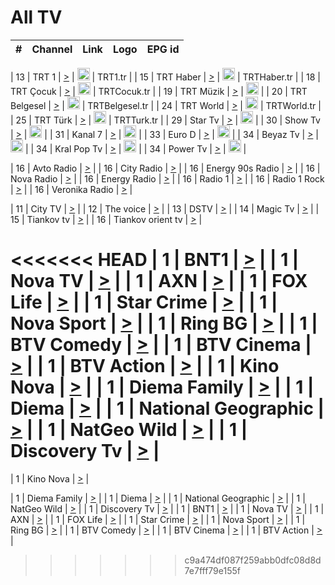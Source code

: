 <h1>All TV</h1>

| #   | Channel        | Link  | Logo | EPG id |
|:---:|:--------------:|:-----:|:----:|:------:|

| 13  | TRT 1            | [>](https://tv-trt1.medya.trt.com.tr/master.m3u8) | <img height="20" src="https://i.imgur.com/j786OLG.png"/> | TRT1.tr |
| 15  | TRT Haber        | [>](https://tv-trthaber.medya.trt.com.tr/master.m3u8) | <img height="20" src="https://i.imgur.com/OVfo8Ab.png"/> | TRTHaber.tr |
| 18  | TRT Çocuk        | [>](https://tv-trtcocuk.medya.trt.com.tr/master.m3u8) | <img height="20" src="https://i.imgur.com/QLFmD6d.png"/> | TRTCocuk.tr |
| 19  | TRT Müzik        | [>](https://tv-trtmuzik.medya.trt.com.tr/master.m3u8) | <img height="20" src="https://i.imgur.com/fIVFCEd.png"/> |
| 20  | TRT Belgesel     | [>](https://tv-trtbelgesel.medya.trt.com.tr/master.m3u8) | <img height="20" src="https://i.imgur.com/MGO87pe.png"/> | TRTBelgesel.tr |
| 24  | TRT World        | [>](https://tv-trtworld.medya.trt.com.tr/master.m3u8) | <img height="20" src="https://i.imgur.com/JEA2xpv.png"/> | TRTWorld.tr |
| 25  | TRT Türk         | [>](https://tv-trtturk.medya.trt.com.tr/master.m3u8) | <img height="20" src="https://i.imgur.com/OSTOQNw.png"/> | TRTTurk.tr |
| 29  | Star Tv   | [>](https://dogus-live.daioncdn.net/startv/startv_360p.m3u8) | <img height="20" src="https://i.imgur.com/IebUZx1.png"/> |
| 30  | Show Tv     | [>](https://ciner-live.daioncdn.net/showtv/showtv.m3u8) | <img height="20" src="https://i.imgur.com/IebUZx1.png"/> |
| 31  | Kanal 7     | [>](https://kanal7-live.daioncdn.net/kanal7/kanal7.m3u8) | <img height="20" src="https://i.imgur.com/IebUZx1.png"/> |
| 33  | Euro D    | [>](https://www.youtube.com/user/KanalD/live) | <img height="20" src="https://i.imgur.com/IebUZx1.png"/> |
| 34  | Beyaz Tv     | [>](https://beyaztv-live.daioncdn.net/beyaztv/beyaztv.m3u8) | <img height="20" src="https://i.imgur.com/IebUZx1.png"/> |
| 34  | Kral Pop Tv     | [>](https://www.youtube.com/watch?v=GuFTuKoXepw) | <img height="20" src="https://i.imgur.com/IebUZx1.png"/> |
| 34  | Power Tv     | [>](https://livetv.powerapp.com.tr/powerTV/powerhd.smil/chunklist.m3u8) | <img height="20" src="https://i.imgur.com/IebUZx1.png"/> |

| 16  | Avto Radio | [>](http://stream.metacast.eu/avtoradio.mp3.m3u) |
| 16  | City Radio | [>](http://stream.metacast.eu/city.aac.m3u) |
| 16  | Energy 90s Radio | [>](http://stream.metacast.eu/energy-90s.m3u) |
| 16  | Nova Radio | [>](http://stream.metacast.eu/nova.aac.m3u) |
| 16  | Energy Radio | [>](http://stream.metacast.eu/nrj.aac.m3u) |
| 16  | Radio 1 | [>](http://stream.metacast.eu/radio1.aac.m3u) |
| 16  | Radio 1 Rock | [>](http://stream.metacast.eu/radio1rock.aac.m3u) |
| 16  | Veronika Radio | [>](http://stream.metacast.eu/veronika.aac.m3u) |

| 11  | City TV | [>](https://tv.city.bg/play/tshls/citytv/index.m3u8) |
| 12  | The voice | [>](https://bss1.neterra.tv/thevoice/thevoice.m3u8) |
| 13  | DSTV | [>](http://46.249.95.140:8081/hls/data.m3u8) |
| 14  | Magic Tv | [>](https://bss1.neterra.tv/magictv/magictv.m3u8) |
| 15  | Tiankov tv | [>](https://streamer103.neterra.tv/tiankov-folk/live.m3u8) |
| 16  | Tiankov orient tv | [>](https://streamer103.neterra.tv/tiankov-orient/live.m3u8) |

<<<<<<< HEAD
| 1 | BNT1 | [>](https://ymkaya.xyz:43768/tv/bnt1/playlist.m3u8?wmsAuthSign=c2VydmVyX3RpbWU9Ni8xMi8yMDI1IDY6NDg6NDAgUE0maGFzaF92YWx1ZT1NOHZOK1h6bXRVbjh4dnpGOFlVcUl3PT0mdmFsaWRtaW51dGVzPTYw) |
| 1 | Nova TV | [>](https://ymkaya.xyz:43768/tv/novatv/playlist.m3u8?wmsAuthSign=c2VydmVyX3RpbWU9Ni8xMi8yMDI1IDY6NDg6NTAgUE0maGFzaF92YWx1ZT1tRVdZM29VYTYwMmJ5QU45QkcxYVNBPT0mdmFsaWRtaW51dGVzPTYw) |
| 1 | AXN | [>](https://ymkaya.xyz:43768/tv/axn/playlist.m3u8?wmsAuthSign=c2VydmVyX3RpbWU9Ni8xMi8yMDI1IDY6NDk6MDAgUE0maGFzaF92YWx1ZT1sWjJuY2krUEJoTjd2RFl4ODJuT0dBPT0mdmFsaWRtaW51dGVzPTYw) |
| 1 | FOX Life | [>](https://ymkaya.xyz:43768/tv/foxlife/playlist.m3u8?wmsAuthSign=c2VydmVyX3RpbWU9Ni8xMi8yMDI1IDY6NDk6MTAgUE0maGFzaF92YWx1ZT1jZ0NVRFIwUFBYcHRHR0YvdlU4M1NRPT0mdmFsaWRtaW51dGVzPTYw) |
| 1 | Star Crime | [>](https://ymkaya.xyz:43768/tv/foxcrime/playlist.m3u8?wmsAuthSign=c2VydmVyX3RpbWU9Ni8xMi8yMDI1IDY6NDk6MjAgUE0maGFzaF92YWx1ZT05Qzl1M2FDUGtKR1BtbW1qOVZ3aFlRPT0mdmFsaWRtaW51dGVzPTYw) |
| 1 | Nova Sport | [>](https://ymkaya.xyz:43768/tv/novasport/playlist.m3u8?wmsAuthSign=c2VydmVyX3RpbWU9Ni8xMi8yMDI1IDY6NDk6MzEgUE0maGFzaF92YWx1ZT1ROHdjbUl1VnlsZEgzbHdrbXFPQ2xnPT0mdmFsaWRtaW51dGVzPTYw) |
| 1 | Ring BG | [>](https://ymkaya.xyz:43768/tv/ringbg/playlist.m3u8?wmsAuthSign=c2VydmVyX3RpbWU9Ni8xMi8yMDI1IDY6NDk6NDAgUE0maGFzaF92YWx1ZT1BVTlSNDg3K1gwOStLOTRHV0RMcmVBPT0mdmFsaWRtaW51dGVzPTYw) |
| 1 | BTV Comedy | [>](https://ymkaya.xyz:43768/tv/btvcomedy/playlist.m3u8?wmsAuthSign=c2VydmVyX3RpbWU9Ni8xMi8yMDI1IDY6NDk6NTAgUE0maGFzaF92YWx1ZT0vaXN2U3oxSmtvUnF6SVNCWVlKWHNBPT0mdmFsaWRtaW51dGVzPTYw) |
| 1 | BTV Cinema | [>](https://ymkaya.xyz:43768/tv/btvcinema/playlist.m3u8?wmsAuthSign=c2VydmVyX3RpbWU9Ni8xMi8yMDI1IDY6NTA6MDAgUE0maGFzaF92YWx1ZT0vbkdxWkdxMUw4dVNLc21yRk5DcnhBPT0mdmFsaWRtaW51dGVzPTYw) |
| 1 | BTV Action | [>](https://ymkaya.xyz:43768/tv/btvaction/playlist.m3u8?wmsAuthSign=c2VydmVyX3RpbWU9Ni8xMi8yMDI1IDY6NTA6MTAgUE0maGFzaF92YWx1ZT1kcWQvQW1xM2poVFI1N0NnQWF2eVVRPT0mdmFsaWRtaW51dGVzPTYw) |
| 1 | Kino Nova | [>](https://ymkaya.xyz:43768/tv/kinonova/playlist.m3u8?wmsAuthSign=c2VydmVyX3RpbWU9Ni8xMi8yMDI1IDY6NTA6MjAgUE0maGFzaF92YWx1ZT1vQk81VmdpYlhXSytaTUt4b2FNaEFRPT0mdmFsaWRtaW51dGVzPTYw) |
| 1 | Diema Family | [>](https://ymkaya.xyz:43768/tv/diemafamily/playlist.m3u8?wmsAuthSign=c2VydmVyX3RpbWU9Ni8xMi8yMDI1IDY6NTA6MjkgUE0maGFzaF92YWx1ZT1SRXZkVGJpaTBjRzRiYTk0OFRyVWpBPT0mdmFsaWRtaW51dGVzPTYw) |
| 1 | Diema | [>](https://ymkaya.xyz:43768/tv/diema/playlist.m3u8?wmsAuthSign=c2VydmVyX3RpbWU9Ni8xMi8yMDI1IDY6NTA6MzkgUE0maGFzaF92YWx1ZT1qcCszU2laZFNJc3FpZW1zOVB4SXd3PT0mdmFsaWRtaW51dGVzPTYw) |
| 1 | National Geographic | [>](https://ymkaya.xyz:43768/tv/natgeo/playlist.m3u8?wmsAuthSign=c2VydmVyX3RpbWU9Ni8xMi8yMDI1IDY6NTA6NDkgUE0maGFzaF92YWx1ZT15Q2hMYkhxMTVWUDk5MGVodFhFUW1nPT0mdmFsaWRtaW51dGVzPTYw) |
| 1 | NatGeo Wild | [>](https://ymkaya.xyz:43768/tv/natgeowild/playlist.m3u8?wmsAuthSign=c2VydmVyX3RpbWU9Ni8xMi8yMDI1IDY6NTA6NTkgUE0maGFzaF92YWx1ZT1ibzBmY2h4Ym1wMkVLa2tVM2t4RkRnPT0mdmFsaWRtaW51dGVzPTYw) |
| 1 | Discovery Tv | [>](https://ymkaya.xyz:43768/tv/discovery/playlist.m3u8?wmsAuthSign=c2VydmVyX3RpbWU9Ni8xMi8yMDI1IDY6NTE6MDggUE0maGFzaF92YWx1ZT1oTllHOG9YNW5Ca3EzS1N0M3VteitRPT0mdmFsaWRtaW51dGVzPTYw) |
=======


| 1 | Kino Nova | [>](https://ymkaya.xyz:11336/tv/kinonova/playlist.m3u8?wmsAuthSign=c2VydmVyX3RpbWU9MS8yLzIwMjUgNDo0MDoyMCBBTSZoYXNoX3ZhbHVlPWlFS1FrWEtMMVRFM3l5YklUWUJQUHc9PSZ2YWxpZG1pbnV0ZXM9NjA=) |

| 1 | Diema Family | [>](https://ymkaya.xyz:11336/tv/diemafamily/playlist.m3u8?wmsAuthSign=c2VydmVyX3RpbWU9MS8yLzIwMjUgNDo0MDozMCBBTSZoYXNoX3ZhbHVlPUVUaTVKTldvZTF5WVVCM0YwL21kaXc9PSZ2YWxpZG1pbnV0ZXM9NjA=) |
| 1 | Diema | [>](https://ymkaya.xyz:11336/tv/diema/playlist.m3u8?wmsAuthSign=c2VydmVyX3RpbWU9MS8yLzIwMjUgNDo0MDo0MCBBTSZoYXNoX3ZhbHVlPVlYMWVJT2NuUjNpUTBsaytEUFFOS2c9PSZ2YWxpZG1pbnV0ZXM9NjA=) |
| 1 | National Geographic | [>](https://ymkaya.xyz:11336/tv/natgeo/playlist.m3u8?wmsAuthSign=c2VydmVyX3RpbWU9MS8yLzIwMjUgNDo0MTo0MSBBTSZoYXNoX3ZhbHVlPTJQTlVmcG5nYWx0M013eUhGRGxnd0E9PSZ2YWxpZG1pbnV0ZXM9NjA=) |
| 1 | NatGeo Wild | [>](https://ymkaya.xyz:11336/tv/natgeowild/playlist.m3u8?wmsAuthSign=c2VydmVyX3RpbWU9MS8yLzIwMjUgNDo0MTo1MSBBTSZoYXNoX3ZhbHVlPVl1OXZaTTliN0hGWEN3eDBYd1duNkE9PSZ2YWxpZG1pbnV0ZXM9NjA=) |
| 1 | Discovery Tv | [>](https://ymkaya.xyz:11336/tv/discovery/playlist.m3u8?wmsAuthSign=c2VydmVyX3RpbWU9MS8yLzIwMjUgNDo0MjowMSBBTSZoYXNoX3ZhbHVlPWtBQmdLNlY2RmQwWElzMVYzSDJyVkE9PSZ2YWxpZG1pbnV0ZXM9NjA=) |
| 1 | BNT1 | [>](https://ymkaya.xyz:11336/tv/bnt1/playlist.m3u8?wmsAuthSign=c2VydmVyX3RpbWU9MS8yLzIwMjUgNDozODozOCBBTSZoYXNoX3ZhbHVlPVVrMVlRQXpJWlhYeUh6ZFVpSC9NMUE9PSZ2YWxpZG1pbnV0ZXM9NjA=) |
| 1 | Nova TV | [>](https://ymkaya.xyz:11336/tv/novatv/playlist.m3u8?wmsAuthSign=c2VydmVyX3RpbWU9MS8yLzIwMjUgNDozODo0OCBBTSZoYXNoX3ZhbHVlPUVxQjh1a0ZzYkVGZU8zZDFGTzdreVE9PSZ2YWxpZG1pbnV0ZXM9NjA=) |
| 1 | AXN | [>](https://ymkaya.xyz:11336/tv/axn/playlist.m3u8?wmsAuthSign=c2VydmVyX3RpbWU9MS8yLzIwMjUgNDozODo1OCBBTSZoYXNoX3ZhbHVlPUpkWStGY1hkNXhaOVpPZ0thQ0FZL3c9PSZ2YWxpZG1pbnV0ZXM9NjA=) |
| 1 | FOX Life | [>](https://ymkaya.xyz:11336/tv/foxlife/playlist.m3u8?wmsAuthSign=c2VydmVyX3RpbWU9MS8yLzIwMjUgNDozOToxMCBBTSZoYXNoX3ZhbHVlPWt1ZDc1T3AzYlZDTjJnSy9TU0xJZlE9PSZ2YWxpZG1pbnV0ZXM9NjA=) |
| 1 | Star Crime | [>](https://ymkaya.xyz:11336/tv/foxcrime/playlist.m3u8?wmsAuthSign=c2VydmVyX3RpbWU9MS8yLzIwMjUgNDozOToyMCBBTSZoYXNoX3ZhbHVlPXIwVU45Nm9FR1l2enNkTG9TanBxbmc9PSZ2YWxpZG1pbnV0ZXM9NjA=) |
| 1 | Nova Sport | [>](https://ymkaya.xyz:11336/tv/novasport/playlist.m3u8?wmsAuthSign=c2VydmVyX3RpbWU9MS8yLzIwMjUgNDozOTozMCBBTSZoYXNoX3ZhbHVlPXlSZ0UxazVaM0xhSmc0NmR4T0c1T2c9PSZ2YWxpZG1pbnV0ZXM9NjA=) |
| 1 | Ring BG | [>](https://ymkaya.xyz:11336/tv/ringbg/playlist.m3u8?wmsAuthSign=c2VydmVyX3RpbWU9MS8yLzIwMjUgNDozOTo0MCBBTSZoYXNoX3ZhbHVlPTR4aUlFNHVUYWN4enY1WkVuOFZma2c9PSZ2YWxpZG1pbnV0ZXM9NjA=) |
| 1 | BTV Comedy | [>](https://ymkaya.xyz:11336/tv/btvcomedy/playlist.m3u8?wmsAuthSign=c2VydmVyX3RpbWU9MS8yLzIwMjUgNDozOTo1MCBBTSZoYXNoX3ZhbHVlPUtrMTJ2RHNTTUU1RFp1ZkVOdXFSK3c9PSZ2YWxpZG1pbnV0ZXM9NjA=) |
| 1 | BTV Cinema | [>](https://ymkaya.xyz:11336/tv/btvcinema/playlist.m3u8?wmsAuthSign=c2VydmVyX3RpbWU9MS8yLzIwMjUgNDozOTo1OSBBTSZoYXNoX3ZhbHVlPTZWcU9FZW56cG1NM1lrYy8xNE5NeHc9PSZ2YWxpZG1pbnV0ZXM9NjA=) |
| 1 | BTV Action | [>](https://ymkaya.xyz:11336/tv/btvaction/playlist.m3u8?wmsAuthSign=c2VydmVyX3RpbWU9MS8yLzIwMjUgNDo0MDoxMCBBTSZoYXNoX3ZhbHVlPUlDd0ErRkZVWThyMVZwR3c2REdGZ3c9PSZ2YWxpZG1pbnV0ZXM9NjA=) |
>>>>>>> c9a474df087f259abb0dfc08d8d7e7fff79e155f
